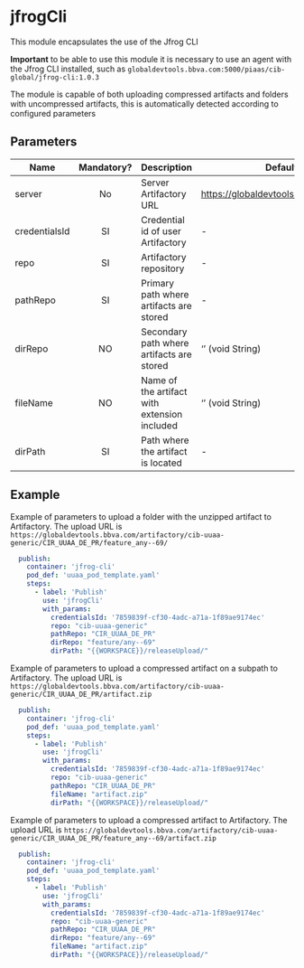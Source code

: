 # jfrogCli

This module encapsulates the use of the Jfrog CLI

**Important** to be able to use this module it is necessary to use an agent with the Jfrog CLI installed, such as `globaldevtools.bbva.com:5000/piaas/cib-global/jfrog-cli:1.0.3`

The module is capable of both uploading compressed artifacts and folders with uncompressed artifacts, this is automatically detected according to configured parameters

## Parameters

| Name | Mandatory? | Description | Default value |
|------|:----------:|:------------|----------------|
| server |  No | Server Artifactory URL | https://globaldevtools.bbva.com/artifactory/ |
| credentialsId | SI | Credential id of user Artifactory | - |
| repo | SI | Artifactory repository | - |
| pathRepo | SI | Primary path where artifacts are stored | - |
| dirRepo | NO | Secondary path where artifacts are stored | ‘’ (void String)|
| fileName | NO | Name of the artifact with extension included | ‘’ (void String) |
| dirPath | SI| Path where the artifact is located | - |


## Example

Example of parameters to upload a folder with the unzipped artifact to Artifactory. The upload URL is `https://globaldevtools.bbva.com/artifactory/cib-uuaa-generic/CIR_UUAA_DE_PR/feature_any--69/`

```yml
  publish:
    container: 'jfrog-cli'
    pod_def: 'uuaa_pod_template.yaml'
    steps: 
      - label: 'Publish'
        use: 'jfrogCli'
        with_params:
          credentialsId: '7859839f-cf30-4adc-a71a-1f89ae9174ec'
          repo: "cib-uuaa-generic"
          pathRepo: "CIR_UUAA_DE_PR"
          dirRepo: "feature/any--69"
          dirPath: "{{WORKSPACE}}/releaseUpload/"
```

Example of parameters to upload a compressed artifact on a subpath to Artifactory. The upload URL is `https://globaldevtools.bbva.com/artifactory/cib-uuaa-generic/CIR_UUAA_DE_PR/artifact.zip`

```yml
  publish:
    container: 'jfrog-cli'
    pod_def: 'uuaa_pod_template.yaml'
    steps: 
      - label: 'Publish'
        use: 'jfrogCli'
        with_params:
          credentialsId: '7859839f-cf30-4adc-a71a-1f89ae9174ec'
          repo: "cib-uuaa-generic"
          pathRepo: "CIR_UUAA_DE_PR"
          fileName: "artifact.zip"
          dirPath: "{{WORKSPACE}}/releaseUpload/"
```

Example of parameters to upload a compressed artifact to Artifactory. The upload URL is `https://globaldevtools.bbva.com/artifactory/cib-uuaa-generic/CIR_UUAA_DE_PR/feature_any--69/artifact.zip`

```yml
  publish:
    container: 'jfrog-cli'
    pod_def: 'uuaa_pod_template.yaml'
    steps: 
      - label: 'Publish'
        use: 'jfrogCli'
        with_params:
          credentialsId: '7859839f-cf30-4adc-a71a-1f89ae9174ec'
          repo: "cib-uuaa-generic"
          pathRepo: "CIR_UUAA_DE_PR"
          dirRepo: "feature/any--69"
          fileName: "artifact.zip"
          dirPath: "{{WORKSPACE}}/releaseUpload/"
```